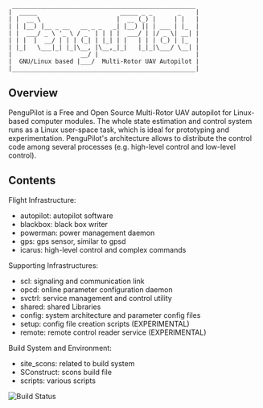      ___________________________________________________
    |  _____                       _____ _ _       _    |
    | |  __ \                     |  __ (_) |     | |   |
    | | |__) |__ _ __   __ _ _   _| |__) || | ___ | |_  |
    | |  ___/ _ \ '_ \ / _` | | | |  ___/ | |/ _ \| __| |
    | | |  |  __/ | | | (_| | |_| | |   | | | (_) | |_  |
    | |_|   \___|_| |_|\__, |\__,_|_|   |_|_|\___/ \__| |
    |                   __/ |                           |
    |  GNU/Linux based |___/  Multi-Rotor UAV Autopilot |
    |___________________________________________________|


Overview
--------
PenguPilot is a Free and Open Source Multi-Rotor UAV autopilot
for Linux-based computer modules.
The whole state estimation and control system runs as a Linux
user-space task, which is ideal for prototyping and experimentation.
PenguPilot's architecture allows to distribute the control code
among several processes (e.g. high-level control and low-level control).

Contents
--------
Flight Infrastructure:
- autopilot: autopilot software
- blackbox: black box writer
- powerman: power management daemon
- gps: gps sensor, similar to gpsd
- icarus: high-level control and complex commands

Supporting Infrastructures:
- scl: signaling and communication link
- opcd: online parameter configuration daemon
- svctrl: service management and control utility
- shared: shared Libraries
- config: system architecture and parameter config files
- setup: config file creation scripts (EXPERIMENTAL)
- remote: remote control reader service (EXPERIMENTAL)

Build System and Environment:
- site\_scons: related to build system
- SConstruct: scons build file
- scripts: various scripts

![Build Status](https://travis-ci.org/PenguPilot/PenguPilot.png)

